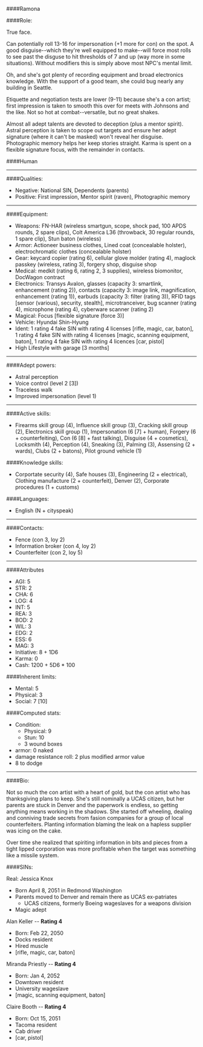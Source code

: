 ####Ramona

####Role:

True face.

Can potentially roll 13-16 for impersonation (+1 more for con) on the spot. A good disguise--which they're well equipped to make--will force most rolls to see past the disguse to hit thresholds of 7 and up (way more in some situations). Without modifiers this is simply above most NPC's mental limit.

Oh, and she's got plenty of recording equipment and broad electronics knowledge. With the support of a good team, she could bug nearly any building in Seattle.

Etiquette and negotiation tests are lower (9-11) because she's a con artist; first impression is taken to smooth this over for meets with Johnsons and the like. Not so hot at combat--versatile, but no great shakes. 

Almost all adept talents are devoted to deception (plus a mentor spirit). Astral perception is taken to scope out targets and ensure her adept signature (where it can't be masked) won't reveal her disguise. Photographic memory helps her keep stories straight. Karma is spent on a flexible signature focus, with the remainder in contacts. 

####Human

____
####Qualities:

- Negative: National SIN, Dependents (parents)
- Positive: First impression, Mentor spirit (raven), Photographic memory

____
####Equipment:

- Weapons: FN-HAR (wireless smartgun, scope, shock pad, 100 APDS rounds, 2 spare clips), Colt America L36 (throwback, 30 regular rounds, 1 spare clip), Stun baton (wireless)
- Armor: Actioneer business clothes, Lined coat (concealable holster), electrochromatic clothes (concealable holster)
- Gear: keycard copier (rating 6), cellular glove molder (rating 4), maglock passkey (wireless, rating 3), forgery shop, disguise shop
- Medical: medkit (rating 6, rating 2, 3 supplies), wireless biomonitor, DocWagon contract
- Electronics: Transys Avalon, glasses (capacity 3: smartlink, enhancement (rating 2)), contacts (capacity 3: image link, magnification, enhancement (rating 1)), earbuds (capacity 3: filter (rating 3)), RFID tags [sensor (various), security, stealth], microtranceiver, bug scanner (rating 4), microphone (rating 4), cyberware scanner (rating 2)
- Magical: Focus [flexible signature (force 3)]
- Vehicle: Hyundai Shin-Hyung
- Ident: 1 rating 4 fake SIN with rating 4 licenses [rifle, magic, car, baton], 1 rating 4 fake SIN with rating 4 licenses [magic, scanning equipment, baton], 1 rating 4 fake SIN with rating 4 licences [car, pistol]
- High Lifestyle with garage [3 months]

____
####Adept powers:

- Astral perception
- Voice control (level 2 [3])
- Traceless walk
- Improved impersonation (level 1)

____
####Active skills:

- Firearms skill group (4), Influence skill group (3), Cracking skill group (2), Electronics skill group (1), Impersonation (6 [7] + human), Forgery (6 + counterfeiting), Con (6 [8] + fast talking), Disguise (4 + cosmetics), Locksmith (4), Perception (4), Sneaking (3), Palming (3), Assensing (2 + wards), Clubs (2 + batons), Pilot ground vehicle (1)

####Knowledge skills:

- Corportate security (4), Safe houses (3), Engineering (2 + electrical), Clothing manufacture (2 + counterfeit), Denver (2), Corporate procedures (1 + customs)

####Languages:

- English (N + cityspeak)

____
####Contacts:

- Fence (con 3, loy 2)
- Information broker (con 4, loy 2)
- Counterfeiter (con 2, loy 5)

____
####Attributes

- AGI: 5
- STR: 2
- CHA: 6
- LOG: 4
- INT: 5
- REA: 3
- BOD: 2 
- WIL: 3
- EDG: 2
- ESS: 6
- MAG: 3
- Initiative: 8 + 1D6
- Karma: 0
- Cash: 1200 + 5D6 * 100

####Inherent limits:

- Mental: 5
- Physical: 3
- Social: 7 [10]

####Computed stats:

- Condition:
	- Physical: 9
	- Stun: 10
	- 3 wound boxes
- armor: 0 naked
- damage resistance roll: 2 plus modified armor value
- 8 to dodge

____
####Bio:

Not so much the con artist with a heart of gold, but the con artist who has thanksgiving plans to keep. She's still nominally a UCAS citizen, but her parents are stuck in Denver and the paperwork is endless, so getting anything means working in the shadows. She started off wheeling, dealing and conniving trade secrets from fasion companies for a group of local counterfeiters. Planting information blaming the leak on a hapless supplier was icing on the cake. 

Over time she realized that spiriting information in bits and pieces from a tight lipped corporation was more profitable when the target was something like a missile system.

####SINs:

Real: Jessica Knox
* Born April 8, 2051 in Redmond Washington
* Parents moved to Denver and remain there as UCAS ex-patriates
	* UCAS citizens, formerly Boeing wageslaves for a weapons division
* Magic adept


Alan Keller -- **Rating 4**
- Born: Feb 22, 2050
- Docks resident
- Hired muscle
- [rifle, magic, car, baton]

Miranda Priestly -- **Rating 4**
- Born: Jan 4, 2052
- Downtown resident
- University wageslave
- [magic, scanning equipment, baton]

Claire Booth -- **Rating 4**
- Born: Oct 15, 2051
- Tacoma resident
- Cab driver
- [car, pistol]